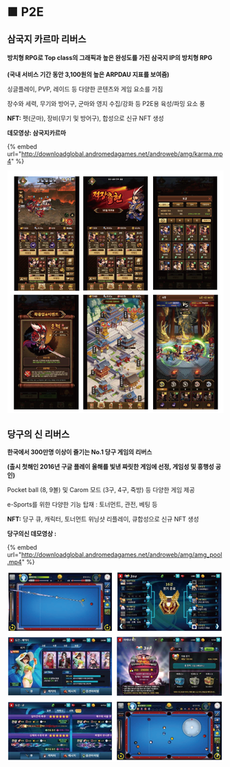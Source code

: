 # ■ P2E

## 삼국지 카르마 리버스

#### 방치형 RPG로 Top class의 그래픽과 높은 완성도를 가진 삼국지 IP의 방치형 RPG&#x20;

**(국내 서비스 기간 동안 3,100원의 높은 ARPDAU 지표를 보여줌)**&#x20;

싱글플레이, PVP, 레이드 등 다양한 콘텐츠와 게임 요소를 가짐

장수와 세력, 무기와 방어구, 군마와 영지 수집/강화 등 P2E용 육성/파밍 요소 풍

**NFT:** 펫(군마), 장비(무기 및 방어구), 합성으로 신규 NFT 생성

**데모영상:  삼국지카르마**

{% embed url="http://downloadglobal.andromedagames.net/androweb/amg/karma.mp4" %}

![](.gitbook/assets/삼국지.png)

&#x20;  &#x20;

## 당구의 신 리버스&#x20;

**한국에서 300만명 이상이 즐기는 No.1 당구 게임의 리버스**&#x20;

**(출시 첫해인 2016년 구글 플레이 올해를 빛낸 짜릿한 게임에 선정, 게임성 및 흥행성 공인)** &#x20;

Pocket ball (8, 9볼) 및 Carom 모드 (3구, 4구, 죽방) 등 다양한 게임 제공

e-Sports를 위한 다양한 기능 탑재 : 토너먼트, 관전, 베팅 등

**NFT:** 당구 큐, 캐릭터, 토너먼트 위닝샷 리플레이,  큐합성으로 신규 NFT 생성

**당구의신 데모영상 :**

{% embed url="http://downloadglobal.andromedagames.net/androweb/amg/amg_pool.mp4" %}



![](.gitbook/assets/당구의신.png)










